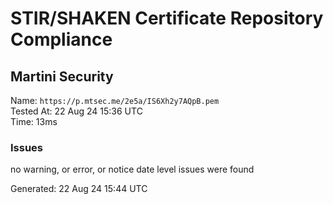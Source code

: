 # STIR/SHAKEN Certificate Repository Compliance

## Martini Security

Name: `https://p.mtsec.me/2e5a/IS6Xh2y7AQpB.pem`\
Tested At: 22 Aug 24 15:36 UTC\
Time: 13ms

### Issues

no warning, or error, or notice date level issues were found

Generated: 22 Aug 24 15:44 UTC